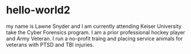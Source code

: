 # hello-world2
my name is Lawne Snyder and I am currently attending Keiser University take the Cyber Forensics program.  I am a prior professional hockey player and Army Veteran.  I run a no-profit traing and placing service animals for veterans with PTSD and TBI injuries.
